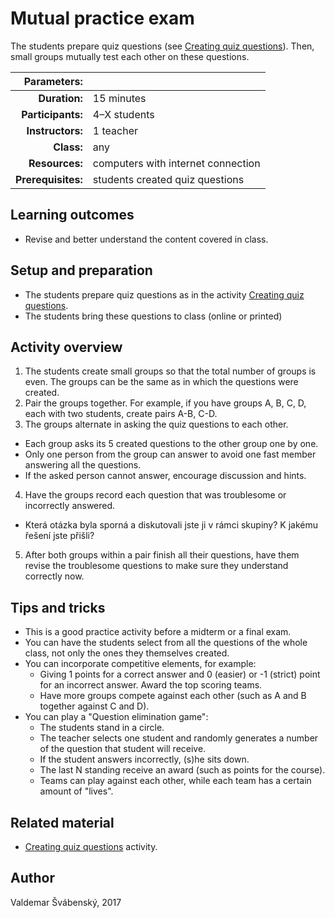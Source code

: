 # Mutual practice exam

The students prepare quiz questions \(see [Creating quiz questions](activities/creating-quiz-questions/README.md)\). Then, small groups mutually test each other on these questions.

| Parameters:        |              |
| -----------------: | :----------- |
| **Duration:**      | 15 minutes   |
| **Participants:**  | 4–X students |
| **Instructors:**   | 1 teacher    |
| **Class:**         | any          |
| **Resources:**     | computers with internet connection |
| **Prerequisites:** | students created quiz questions    |

## Learning outcomes

* Revise and better understand the content covered in class.

## Setup and preparation

* The students prepare quiz questions as in the activity [Creating quiz questions](activities/creating-quiz-questions/README.md).
* The students bring these questions to class (online or printed)

## Activity overview

1. The students create small groups so that the total number of groups is even. The groups can be the same as in which the questions were created.
2. Pair the groups together. For example, if you have groups A, B, C, D, each with two students, create pairs A-B, C-D.
3. The groups alternate in asking the quiz questions to each other.
  * Each group asks its 5 created questions to the other group one by one.
  * Only one person from the group can answer to avoid one fast member answering all the questions.
  * If the asked person cannot answer, encourage discussion and hints.
4. Have the groups record each question that was troublesome or incorrectly answered.
* Která otázka byla sporná a diskutovali jste ji v rámci skupiny? K jakému řešení jste přišli?
5. After both groups within a pair finish all their questions, have them revise the troublesome questions to make sure they understand correctly now.

## Tips and tricks

* This is a good practice activity before a midterm or a final exam.
* You can have the students select from all the questions of the whole class, not only the ones they themselves created.
* You can incorporate competitive elements, for example:
  * Giving 1 points for a correct answer and 0 \(easier\) or -1 \(strict\) point for an incorrect answer. Award the top scoring teams.
  * Have more groups compete against each other \(such as A and B together against C and D\).
* You can play a "Question elimination game":
  * The students stand in a circle.
  * The teacher selects one student and randomly generates a number of the question that student will receive.
  * If the student answers incorrectly, (s)he sits down.
  * The last N standing receive an award (such as points for the course).
  * Teams can play against each other, while each team has a certain amount of "lives".

## Related material

* [Creating quiz questions](activities/creating-quiz-questions/README.md) activity.

## Author

Valdemar Švábenský, 2017
